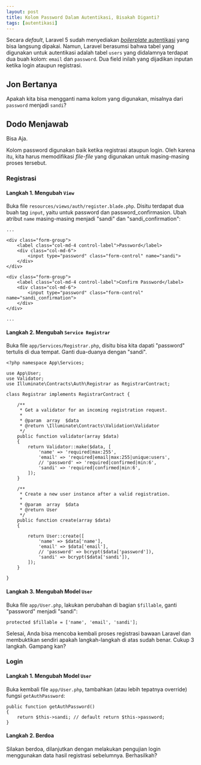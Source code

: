 ```yaml
---
layout: post
title: Kolom Password Dalam Autentikasi, Bisakah Diganti?
tags: [autentikasi]
---
```



Secara *default*, Laravel 5 sudah menyediakan [*boilerplate* autentikasi](/post/autentikasi-default-laravel-5/) yang bisa langsung dipakai. Namun, Laravel berasumsi bahwa tabel yang digunakan untuk autentikasi adalah tabel `users` yang didalamnya terdapat dua buah kolom: `email` dan `password`. Dua field inilah yang dijadikan inputan ketika login ataupun registrasi.

## Jon Bertanya
Apakah kita bisa mengganti nama kolom yang digunakan, misalnya dari `password` menjadi `sandi`?

## Dodo Menjawab
Bisa Aja.

Kolom password digunakan baik ketika registrasi ataupun login. Oleh karena itu, kita harus memodifikasi *file-file* yang digunakan untuk masing-masing proses tersebut.


### Registrasi

#### Langkah 1. Mengubah `View`

Buka file `resources/views/auth/register.blade.php`. Disitu terdapat dua buah tag `input`, yaitu untuk password dan password_confirmasion. Ubah atribut `name` masing-masing menjadi "sandi" dan "sandi_confirmation":

	...

	<div class="form-group">
		<label class="col-md-4 control-label">Password</label>
		<div class="col-md-6">
			<input type="password" class="form-control" name="sandi">
		</div>
	</div>

	<div class="form-group">
		<label class="col-md-4 control-label">Confirm Password</label>
		<div class="col-md-6">
			<input type="password" class="form-control" name="sandi_confirmation">
		</div>
	</div>

	...


#### Langkah 2. Mengubah `Service Registrar`

Buka file `app/Services/Registrar.php`, disitu bisa kita dapati "password" tertulis di dua tempat. Ganti dua-duanya dengan "sandi".

	<?php namespace App\Services;
	
	use App\User;
	use Validator;
	use Illuminate\Contracts\Auth\Registrar as RegistrarContract;

	class Registrar implements RegistrarContract {
	
		/**
		 * Get a validator for an incoming registration request.
		 *
		 * @param  array  $data
		 * @return \Illuminate\Contracts\Validation\Validator
		 */
		public function validator(array $data)
		{
			return Validator::make($data, [
				'name' => 'required|max:255',
				'email' => 'required|email|max:255|unique:users',
				// 'password' => 'required|confirmed|min:6',
				'sandi' => 'required|confirmed|min:6',
			]);
		}
	
		/**
		 * Create a new user instance after a valid registration.
		 *
		 * @param  array  $data
		 * @return User
		 */
		public function create(array $data)
		{
	
			return User::create([
				'name' => $data['name'],
				'email' => $data['email'],
				// 'password' => bcrypt($data['password']),
				'sandi' => bcrypt($data['sandi']),
			]);
		}
	
	}

#### Langkah 3. Mengubah Model `User`

Buka file `app/User.php`, lakukan perubahan di bagian `$fillable`, ganti "password" menjadi "sandi":

	protected $fillable = ['name', 'email', 'sandi'];
	

Selesai, Anda bisa mencoba kembali proses registrasi bawaan Laravel dan membuktikan sendiri apakah langkah-langkah di atas sudah benar. Cukup 3 langkah. Gampang kan?

### Login
	
#### Langkah 1. Mengubah Model `User`

Buka kembali file `app/User.php`, tambahkan (atau lebih tepatnya override) fungsi `getAuthPassword`:

    public function getAuthPassword()
    {
        return $this->sandi; // default return $this->password;
    }

#### Langkah 2. Berdoa

Silakan berdoa, dilanjutkan dengan melakukan pengujian login menggunakan data hasil registrasi sebelumnya. Berhasilkah?